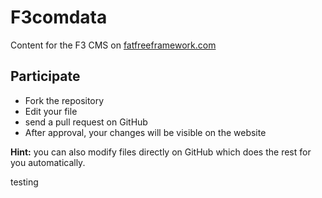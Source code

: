 F3comdata
=========

Content for the F3 CMS on [fatfreeframework.com](http://fatfreeframework.com)

## Participate

* Fork the repository
* Edit your file
* send a pull request on GitHub
* After approval, your changes will be visible on the website

**Hint:** you can also modify files directly on GitHub which does the rest for you automatically.

testing
